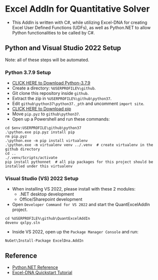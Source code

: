 # Excel AddIn for Quantitative Solver
* This AddIn is written with C#, while utilizing Excel-DNA for creating Excel User Defined Functions (UDFs), as well as Python.NET to allow Python functionalities to be called by C#.

## Python and Visual Studio 2022 Setup
Note: all of these steps will be automated.
### Python 3.7.9 Setup
* [CLICK HERE to Download Python-3.7.9](https://www.python.org/ftp/python/3.7.9/python-3.7.9-embed-amd64.zip)
* Create a directory: `%USERPROFILE%\github`.
* Git clone this repository inside `github`.
* Extract the zip in `%USERPROFILE%\github\python37`.
* Edit `github\python37\python37._pth` and uncomment `import site`.
* [CLICK HERE to Download pip](https://bootstrap.pypa.io/pip/pip.pyz)
* Move `pip.pyz` to `github\python37`.
* Open up a Powershell and run these commands:
```
cd $env:USERPROFILE\github\python37
.\python.exe pip.pyz install pip
rm pip.pyz
.\python.exe -m pip install virtualenv
.\python.exe -m virtualenv venv ../.venv  # create virtualenv in the github directory
cd ..
./.venv/Scripts/activate
pip install pythonnet  # all pip packages for this project should be installed under this virtualenv
```
### Visual Studio (VS) 2022 Setup
* When installing VS 2022, please install with these 2 modules:
    * .NET desktop development
    * Office/Sharepoint development
* Open `Developer Command for VS 2022` and start the QuantExcelAddIn project.
```
cd %USERPROFILE%\github\QuantExcelAddIn
devenv qxlpy.sln
```
* Inside VS 2022, open up the `Package Manager Console` and run:
```
NuGet\Install-Package ExcelDna.AddIn
```

## Reference
* [Python.NET Reference](https://pythonnet.github.io/pythonnet/reference.html#)
* [Excel-DNA Quickstart Tutorial](https://colinlegg.wordpress.com/2016/09/07/my-first-c-net-udf-using-excel-dna-and-visual-studio/)
